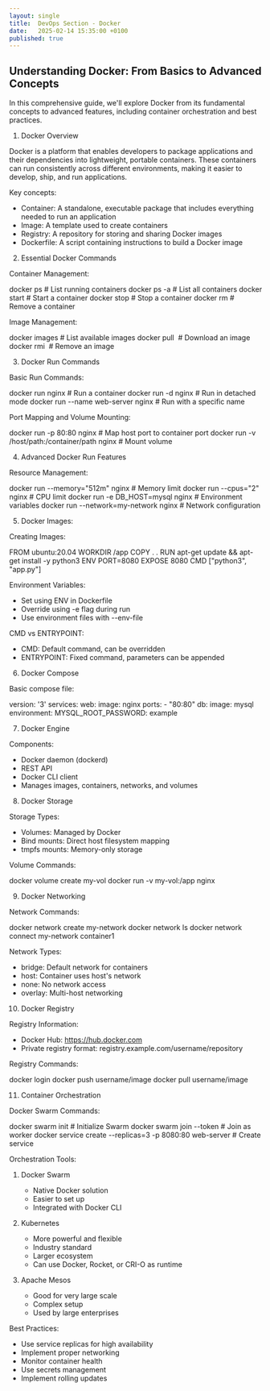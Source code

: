 ```yaml
---
layout: single
title:  DevOps Section - Docker
date:   2025-02-14 15:35:00 +0100
published: true
---
```




## Understanding Docker: From Basics to Advanced Concepts

In this comprehensive guide, we'll explore Docker from its fundamental concepts to advanced features, including container orchestration and best practices.

 1. Docker Overview

Docker is a platform that enables developers to package applications and their dependencies into lightweight, portable containers. These containers can run consistently across different environments, making it easier to develop, ship, and run applications.

 Key concepts:

- Container: A standalone, executable package that includes everything needed to run an application
- Image: A template used to create containers
- Registry: A repository for storing and sharing Docker images
- Dockerfile: A script containing instructions to build a Docker image

2. Essential Docker Commands

 Container Management:

docker ps                  # List running containers
docker ps -a              # List all containers
docker start <container>  # Start a container
docker stop <container>   # Stop a container
docker rm <container>     # Remove a container


 Image Management:

docker images             # List available images
docker pull <image>       # Download an image
docker rmi <image>        # Remove an image


 3. Docker Run Commands

 Basic Run Commands:

docker run nginx                  # Run a container
docker run -d nginx              # Run in detached mode
docker run --name web-server nginx  # Run with a specific name


 Port Mapping and Volume Mounting:

docker run -p 80:80 nginx        # Map host port to container port
docker run -v /host/path:/container/path nginx  # Mount volume


 4. Advanced Docker Run Features

 Resource Management:

docker run --memory="512m" nginx      # Memory limit
docker run --cpus="2" nginx          # CPU limit
docker run -e DB_HOST=mysql nginx     # Environment variables
docker run --network=my-network nginx # Network configuration


 5. Docker Images:

 Creating Images:

FROM ubuntu:20.04
WORKDIR /app
COPY . .
RUN apt-get update && apt-get install -y python3
ENV PORT=8080
EXPOSE 8080
CMD ["python3", "app.py"]


Environment Variables:
- Set using ENV in Dockerfile
- Override using -e flag during run
- Use environment files with --env-file

CMD vs ENTRYPOINT:
- CMD: Default command, can be overridden
- ENTRYPOINT: Fixed command, parameters can be appended

 6. Docker Compose

 Basic compose file:

version: '3'
services:
  web:
    image: nginx
    ports:
      - "80:80"
  db:
    image: mysql
    environment:
      MYSQL_ROOT_PASSWORD: example


 7. Docker Engine

 Components:
- Docker daemon (dockerd)
- REST API
- Docker CLI client
- Manages images, containers, networks, and volumes

 8. Docker Storage

 Storage Types:
- Volumes: Managed by Docker
- Bind mounts: Direct host filesystem mapping
- tmpfs mounts: Memory-only storage

 Volume Commands:

docker volume create my-vol
docker run -v my-vol:/app nginx


 9. Docker Networking

 Network Commands:

docker network create my-network
docker network ls
docker network connect my-network container1


 Network Types:
- bridge: Default network for containers
- host: Container uses host's network
- none: No network access
- overlay: Multi-host networking

 10. Docker Registry

 Registry Information:
- Docker Hub: https://hub.docker.com
- Private registry format: registry.example.com/username/repository

 Registry Commands:

docker login
docker push username/image
docker pull username/image


 11. Container Orchestration

 Docker Swarm Commands:

docker swarm init                # Initialize Swarm
docker swarm join --token <token>  # Join as worker
docker service create --replicas=3 -p 8080:80 web-server  # Create service


 Orchestration Tools:

1. Docker Swarm
   - Native Docker solution
   - Easier to set up
   - Integrated with Docker CLI

2. Kubernetes
   - More powerful and flexible
   - Industry standard
   - Larger ecosystem
   - Can use Docker, Rocket, or CRI-O as runtime

3. Apache Mesos
   - Good for very large scale
   - Complex setup
   - Used by large enterprises

 Best Practices:
- Use service replicas for high availability
- Implement proper networking
- Monitor container health
- Use secrets management
- Implement rolling updates




